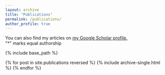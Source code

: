 ```yaml
---
layout: archive
title: "Publications"
permalink: /publications/
author_profile: true
---
```


You can also find my articles on <u><a href="https://scholar.google.com/citations?user=YSHtzMkAAAAJ&hl=en">my Google Scholar profile</a>.</u> <br />
"\*" marks equal authorship

{% include base_path %}

{% for post in site.publications reversed %}
  {% include archive-single.html %}
{% endfor %}

